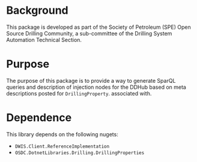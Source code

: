 # Background
This package is developed as part of the Society of Petroleum (SPE) Open Source Drilling Community, a sub-committee of the Drilling System Automation Technical Section.

# Purpose
The purpose of this package is to provide a way to generate SparQL queries and description of 
injection nodes for the DDHub based on meta descriptions posted for `DrillingProperty`.
associated with.


# Dependence
This library depends on the following nugets:

- `DWIS.Client.ReferenceImplementation`
- `OSDC.DotnetLibraries.Drilling.DrillingProperties`


